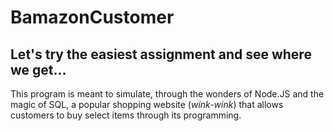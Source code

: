 # BamazonCustomer
Let's try the easiest assignment and see where we get...
--------------------------------------------------------------------
This program is meant to simulate, through the wonders of Node.JS and the magic of SQL, a popular shopping website (*wink-wink*) that allows customers to buy select items through its programming.

